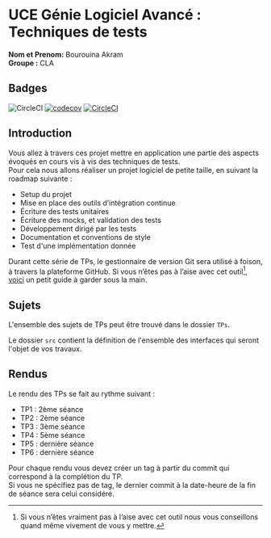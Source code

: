 # UCE Génie Logiciel Avancé : Techniques de tests
**Nom et Prenom:** Bourouina Akram  
**Groupe :** CLA

## Badges

![CircleCI](https://circleci.com/gh/akrambourouina/ceri-m1-techniques-de-test/tree/master.svg?style=svg)
[![codecov](https://codecov.io/github/akrambourouina/ceri-m1-techniques-de-test/graph/badge.svg?token=5IZT1CZ00A)](https://codecov.io/github/akrambourouina/ceri-m1-techniques-de-test)
[![CircleCI](https://circleci.com/gh/akrambourouina/ceri-m1-techniques-de-test/tree/master.svg?style=shield)](https://circleci.com/gh/akrambourouina/ceri-m1-techniques-de-test)


## Introduction

Vous allez à travers ces projet mettre en application une partie des aspects évoqués en cours vis à vis des techniques de tests.  
Pour cela nous allons réaliser un projet logiciel de petite taille, en suivant la roadmap suivante : 
- Setup du projet
- Mise en place des outils d’intégration continue
- Écriture des tests unitaires
- Écriture des mocks, et validation des tests
- Développement dirigé par les tests
- Documentation et conventions de style
- Test d'une implémentation donnée

Durant cette série de TPs, le gestionnaire de version Git sera utilisé à foison, à travers la plateforme GitHub. Si vous n’êtes pas à l’aise avec cet outil[^1], [voici](http://rogerdudler.github.io/git-guide/) un petit guide à garder sous la main.

## Sujets

L'ensemble des sujets de TPs peut être trouvé dans le dossier `TPs`.

Le dossier `src` contient la définition de l'ensemble des interfaces qui seront l'objet de vos travaux.

## Rendus

Le rendu des TPs se fait au rythme suivant :

- TP1 : 2ème séance
- TP2 : 2ème séance
- TP3 : 3ème séance
- TP4 : 5ème séance
- TP5 : dernière séance
- TP6 : dernière séance

Pour chaque rendu vous devez créer un tag à partir du commit qui correspond à la complétion du TP.  
Si vous ne spécifiez pas de tag, le dernier commit à la date-heure de la fin de séance sera celui considéré.

[^1]: Si vous n’êtes vraiment pas à l’aise avec cet outil nous vous conseillons quand même vivement de vous y mettre.
